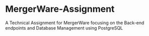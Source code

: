 # MergerWare-Assignment
A Technical Assignment for MergerWare focusing on the Back-end endpoints and Database Management using PostgreSQL
